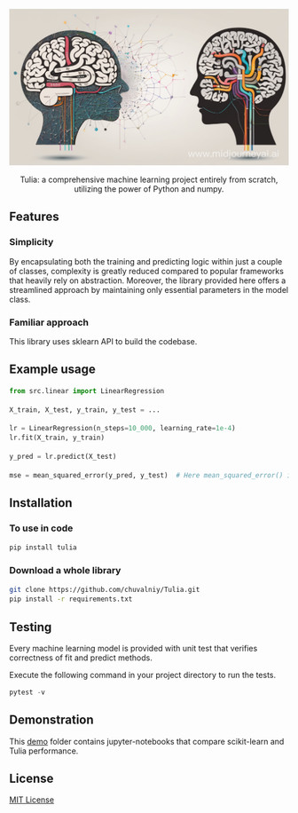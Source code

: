 <div align="center">

![logo](/docs/logo.png)

Tulia: a comprehensive machine learning project entirely from scratch, utilizing the power of Python and numpy.

</div>

## Features

### Simplicity

By encapsulating both the training and predicting logic within just a couple of classes, complexity is greatly reduced compared to popular frameworks that heavily rely on abstraction.
Moreover, the library provided here offers a streamlined approach by maintaining only essential parameters in the model class. 

### Familiar approach

This library uses sklearn API to build the codebase. 

## Example usage

```python
from src.linear import LinearRegression

X_train, X_test, y_train, y_test = ...

lr = LinearRegression(n_steps=10_000, learning_rate=1e-4)
lr.fit(X_train, y_train)

y_pred = lr.predict(X_test)

mse = mean_squared_error(y_pred, y_test)  # Here mean_squared_error() is a pseudocode.
```

## Installation


### To use in code

```sh
pip install tulia
```

### Download a whole library

```sh
git clone https://github.com/chuvalniy/Tulia.git
pip install -r requirements.txt
```

## Testing

Every machine learning model is provided with unit test that verifies correctness of fit and predict methods.

Execute the following command in your project directory to run the tests.

```python
pytest -v
```

## Demonstration

This [demo](/demos) folder contains jupyter-notebooks that compare scikit-learn and Tulia performance.

## License
[MIT License](LICENSE)
